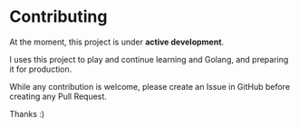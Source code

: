 # Contributing

At the moment, this project is under **active development**.

I uses this project to play and continue learning and Golang, and preparing it for production.

While any contribution is welcome, please create an Issue in GitHub before creating any Pull Request.

Thanks :)